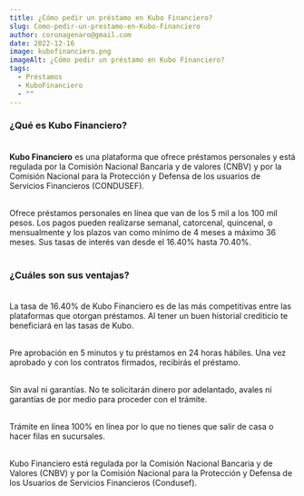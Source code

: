 ```yaml
---
title: ¿Cómo pedir un préstamo en Kubo Financiero?
slug: Como-pedir-un-prestamo-en-Kubo-Financiero
author: coronagenaro@gmail.com
date: 2022-12-16
image: kubofinanciero.png
imageAlt: ¿Cómo pedir un préstamo en Kubo Financiero?
tags:
  - Préstamos
  - KuboFinanciero
  - ""
---
```

### ¿﻿Qué es Kubo Financiero?<br/><br/>

**Kubo Financiero** es una plataforma que ofrece préstamos personales y está regulada por la Comisión Nacional Bancaria y de valores (CNBV) y por la Comisión Nacional para la Protección y Defensa de los usuarios de Servicios Financieros (CONDUSEF).<br/><br/>

Ofrece préstamos personales en línea que van de los 5 mil a los 100 mil pesos. Los pagos pueden realizarse semanal, catorcenal, quincenal, o mensualmente y los plazos van como mínimo de 4 meses a máximo 36 meses. S﻿us tasas de interés van desde el 16.40% hasta 70.40%.<br/><br/>

### **¿﻿Cuáles son sus ventajas?**<br/><br/>

La tasa de 16.40% de Kubo Financiero es de las más competitivas entre las plataformas que otorgan préstamos. Al tener un buen historial crediticio te beneficiará en las tasas de Kubo.<br/><br/>

Pre aprobación en 5 minutos y tu préstamos en 24 horas hábiles. Una vez aprobado y con los contratos firmados, recibirás el préstamo.<br/><br/>

S﻿in aval ni garantías. No te solicitarán dinero por adelantado, avales ni garantías de por medio para proceder con el trámite.<br/><br/>

Trámite en línea 100% en línea por lo que no tienes que salir de casa o hacer filas en sucursales.<br/><br/>

K﻿ubo Financiero está regulada por la Comisión Nacional Bancaria y de Valores (CNBV) y por la Comisión Nacional para la Protección y Defensa de los Usuarios de Servicios Financieros (Condusef).<br/><br/>